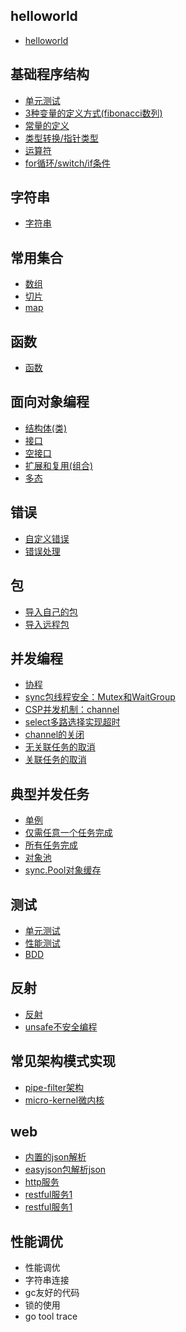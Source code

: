 ## helloworld
* [helloworld](https://github.com/sinkhaha/goBasicLearning/tree/master/go_helloworld)
## 基础程序结构
* [单元测试](https://github.com/sinkhaha/goBasicLearning/blob/master/go_learning/basics/test/first_test.go)
* [3种变量的定义方式(fibonacci数列)](https://github.com/sinkhaha/goBasicLearning/blob/master/go_learning/basics/fib/fib_test.go)
* [常量的定义](https://github.com/sinkhaha/goBasicLearning/blob/master/go_learning/basics/const/const_test.go)
* [类型转换/指针类型](https://github.com/sinkhaha/goBasicLearning/blob/master/go_learning/basics/type/type_test.go)
* [运算符](https://github.com/sinkhaha/goBasicLearning/blob/master/go_learning/basics/operator/operator_test.go)
* [for循环/switch/if条件](https://github.com/sinkhaha/goBasicLearning/blob/master/go_learning/basics/loop/loop_test.go)
## 字符串
* [字符串](https://github.com/sinkhaha/goBasicLearning/blob/master/go_learning/string-test/string/string_test.go)
## 常用集合
* [数组](https://github.com/sinkhaha/goBasicLearning/blob/master/go_learning/collection/array/array_test.go)
* [切片](https://github.com/sinkhaha/goBasicLearning/blob/master/go_learning/collection/slice/slice_test.go)
* [map](https://github.com/sinkhaha/goBasicLearning/tree/master/go_learning/collection/map)
## 函数
* [函数](https://github.com/sinkhaha/goBasicLearning/blob/master/go_learning/func/func_test.go)
## 面向对象编程
* [结构体(类)](https://github.com/sinkhaha/goBasicLearning/blob/master/go_learning/object-program/encapsulation/encap_test.go)
* [接口](https://github.com/sinkhaha/goBasicLearning/blob/master/go_learning/object-program/interface/interface_test.go)
* [空接口](https://github.com/sinkhaha/goBasicLearning/blob/master/go_learning/object-program/empty_interface/empty_interface_test.go)
* [扩展和复用(组合)](https://github.com/sinkhaha/goBasicLearning/blob/master/go_learning/object-program/extendsion/extendsion_test.go)
* [多态](https://github.com/sinkhaha/goBasicLearning/blob/master/go_learning/object-program/duotai/duotai_test.go)

## 错误
* [自定义错误](https://github.com/sinkhaha/goBasicLearning/blob/master/go_learning/error-handle/err/err_test.go)
* [错误处理](https://github.com/sinkhaha/goBasicLearning/blob/master/go_learning/error-handle/errhandle/errhandle_test.go)

## 包
* [导入自己的包](https://github.com/sinkhaha/goBasicLearning/blob/master/go_learning/package-kno/get_my_package/package_test.go)
* [导入远程包](https://github.com/sinkhaha/goBasicLearning/blob/master/go_learning/package-kno/remote_package/remote_package_test.go)

## 并发编程
* [协程](https://github.com/sinkhaha/goBasicLearning/blob/master/go_learning/concurrent/groutine/groutine_test.go)
* [sync包线程安全：Mutex和WaitGroup](https://github.com/sinkhaha/goBasicLearning/blob/master/go_learning/concurrent/share_mem/share_mem_test.go)
* [CSP并发机制：channel](https://github.com/sinkhaha/goBasicLearning/blob/master/go_learning/concurrent/csp/async_service_test.go)
* [select多路选择实现超时](https://github.com/sinkhaha/goBasicLearning/blob/master/go_learning/concurrent/select/select_test.go)
* [channel的关闭](https://github.com/sinkhaha/goBasicLearning/blob/master/go_learning/concurrent/channel_close/channel_close_test.go)
* [无关联任务的取消](https://github.com/sinkhaha/goBasicLearning/blob/master/go_learning/concurrent/channel_cancel/channel_cancel_test.go)
* [关联任务的取消](https://github.com/sinkhaha/goBasicLearning/blob/master/go_learning/concurrent/channel_cancel_relate/channel_cancel_relate_test.go)

## 典型并发任务
* [单例](https://github.com/sinkhaha/goBasicLearning/blob/master/go_learning/task/singleton/singleton_test.go)
* [仅需任意一个任务完成](https://github.com/sinkhaha/goBasicLearning/blob/master/go_learning/task/any_response/any_response_test.go)
* [所有任务完成](https://github.com/sinkhaha/goBasicLearning/blob/master/go_learning/task/all_response/all_response_test.go)
* [对象池](https://github.com/sinkhaha/goBasicLearning/tree/master/go_learning/task/obj_pool)
* [sync.Pool对象缓存](https://github.com/sinkhaha/goBasicLearning/tree/master/go_learning/task/sync_pool_obj_cache)

## 测试
* [单元测试](https://github.com/sinkhaha/goBasicLearning/tree/master/go_learning/some-test/unit_test)
* [性能测试](https://github.com/sinkhaha/goBasicLearning/blob/master/go_learning/some-test/benchmark_test/concat_str_test.go)
* [BDD](https://github.com/sinkhaha/goBasicLearning/blob/master/go_learning/some-test/bdd/bdd_test.go)

## 反射
* [反射](https://github.com/sinkhaha/goBasicLearning/tree/master/go_learning/relfect-and-unsafe/reflect)
* [unsafe不安全编程](https://github.com/sinkhaha/goBasicLearning/tree/master/go_learning/relfect-and-unsafe/unsafe)

## 常见架构模式实现
* [pipe-filter架构](https://github.com/sinkhaha/goBasicLearning/tree/master/go_learning/framework/pipe_filter)
* [micro-kernel微内核](https://github.com/sinkhaha/goBasicLearning/tree/master/go_learning/framework/microkernel)

## web
* [内置的json解析](https://github.com/sinkhaha/goBasicLearning/tree/master/go_learning/web/json)
* [easyjson包解析json](https://github.com/sinkhaha/goBasicLearning/tree/master/go_learning/web/easyjson)
* [http服务](https://github.com/sinkhaha/goBasicLearning/tree/master/go_learning/web/hello_http)
* [restful服务1](https://github.com/sinkhaha/goBasicLearning/tree/master/go_learning/web/http_restful_router)
* [restful服务1](https://github.com/sinkhaha/goBasicLearning/tree/master/go_learning/web/http_restful_router1)

## 性能调优
* 性能调优
* 字符串连接
* gc友好的代码
* 锁的使用
* go tool trace




